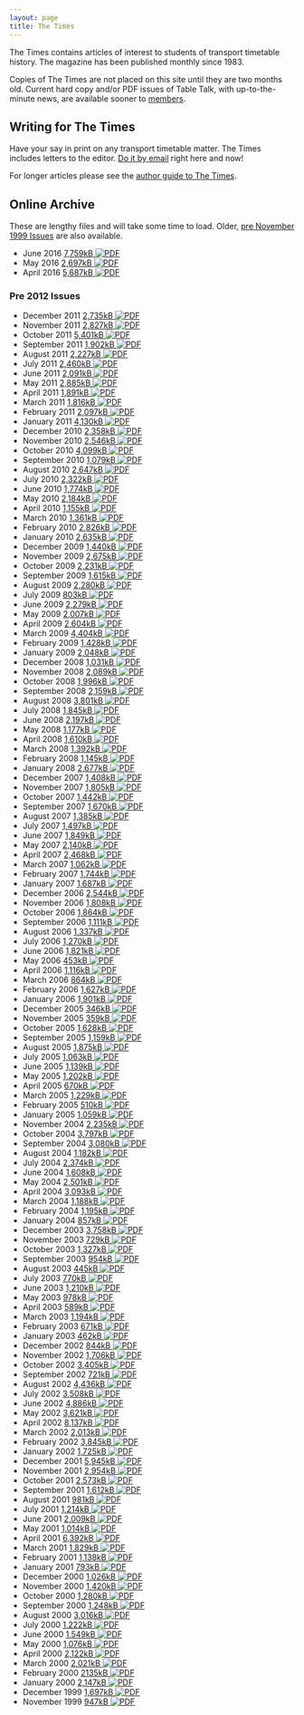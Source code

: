 ```yaml
---
layout: page
title: The Times
---
```

The Times contains articles of interest to students of transport timetable history. The magazine has been published monthly since 1983.

Copies of The Times are not placed on this site until they are two months old. Current hard copy and/or PDF issues of Table Talk, with up-to-the-minute news, are available sooner to [members](membship.html#membership).

## Writing for <span class="TimesLogo">The Times</span>
Have your say in print on any transport timetable matter. The Times includes letters to the editor.
[Do it by email](mailto:thetimes@austta.org.au) right here and now!

For longer articles please see the [author guide to The
Times](Author%20guide%20for%20ATA%20The%20Times.pdf).

## Online Archive
These are lengthy files and will take some time to load.
Older, [pre November 1999 Issues](times2.html) are also available.

* June 2016 [7,759kB ![PDF](http://cdnb.austta.org.au/pdficon.svg)](http://cdnb.austta.org.au/thetimes201606issue.pdf)
* May 2016 [2,697kB ![PDF](http://cdnb.austta.org.au/pdficon.svg)](http://cdnb.austta.org.au/thetimes201604issue.pdf)
* April 2016 [5,687kB ![PDF](http://cdnb.austta.org.au/pdficon.svg)](http://cdnb.austta.org.au/thetimes201605issue.pdf)

### Pre 2012 Issues

* December 2011 [2,735kB ![PDF](http://cdnb.austta.org.au/pdficon.svg)](http://cdnb.austta.org.au/thetimes201112issue.pdf)
* November 2011 [2,827kB ![PDF](http://cdnb.austta.org.au/pdficon.svg)](http://cdnb.austta.org.au/thetimes201111issue.pdf)
* October 2011 [5,401kB ![PDF](http://cdnb.austta.org.au/pdficon.svg)](http://cdnb.austta.org.au/thetimes201110issue.pdf)
* September 2011 [1,902kB ![PDF](http://cdnb.austta.org.au/pdficon.svg)](http://cdnb.austta.org.au/thetimes201109issue.pdf)
* August 2011 [2,227kB ![PDF](http://cdnb.austta.org.au/pdficon.svg)](http://cdnb.austta.org.au/thetimes201108issue.pdf)
* July 2011 [2,460kB ![PDF](http://cdnb.austta.org.au/pdficon.svg)](http://cdnb.austta.org.au/thetimes201107issue.pdf)
* June 2011 [2,091kB ![PDF](http://cdnb.austta.org.au/pdficon.svg)](http://cdnb.austta.org.au/thetimes201106issue.pdf)
* May 2011 [2,885kB ![PDF](http://cdnb.austta.org.au/pdficon.svg)](http://cdnb.austta.org.au/thetimes201105issue.pdf)
* April 2011 [1,891kB ![PDF](http://cdnb.austta.org.au/pdficon.svg)](http://cdnb.austta.org.au/thetimes201104issue.pdf)
* March 2011 [1,816kB ![PDF](http://cdnb.austta.org.au/pdficon.svg)](http://cdnb.austta.org.au/thetimes201103issue.pdf)
* February 2011 [2,097kB ![PDF](http://cdnb.austta.org.au/pdficon.svg)](http://cdnb.austta.org.au/thetimes201102issue.pdf)
* January 2011 [4,130kB ![PDF](http://cdnb.austta.org.au/pdficon.svg)](http://cdnb.austta.org.au/thetimes201101issue.pdf)
* December 2010 [2,358kB ![PDF](http://cdnb.austta.org.au/pdficon.svg)](http://cdnb.austta.org.au/thetimes201012issue.pdf)
* November 2010 [2,546kB ![PDF](http://cdnb.austta.org.au/pdficon.svg)](http://cdnb.austta.org.au/thetimes201011issue.pdf)
* October 2010 [4,099kB ![PDF](http://cdnb.austta.org.au/pdficon.svg)](http://cdnb.austta.org.au/thetimes201010issue.pdf)
* September 2010 [1,079kB ![PDF](http://cdnb.austta.org.au/pdficon.svg)](http://cdnb.austta.org.au/thetimes201009issue.pdf)
* August 2010 [2,647kB ![PDF](http://cdnb.austta.org.au/pdficon.svg)](http://cdnb.austta.org.au/thetimes201008issue.pdf)
* July 2010 [2,322kB ![PDF](http://cdnb.austta.org.au/pdficon.svg)](http://cdnb.austta.org.au/thetimes201007issue.pdf)
* June 2010 [1,774kB ![PDF](http://cdnb.austta.org.au/pdficon.svg)](http://cdnb.austta.org.au/thetimes201006issue.pdf)
* May 2010 [2,184kB ![PDF](http://cdnb.austta.org.au/pdficon.svg)](http://cdnb.austta.org.au/thetimes201005issue.pdf)
* April 2010 [1,155kB ![PDF](http://cdnb.austta.org.au/pdficon.svg)](http://cdnb.austta.org.au/thetimes201004issue.pdf)
* March 2010 [1,361kB ![PDF](http://cdnb.austta.org.au/pdficon.svg)](http://cdnb.austta.org.au/thetimes201003issue.pdf)
* February 2010 [2,826kB ![PDF](http://cdnb.austta.org.au/pdficon.svg)](http://cdnb.austta.org.au/thetimes201002issue.pdf)
* January 2010 [2,635kB ![PDF](http://cdnb.austta.org.au/pdficon.svg)](http://cdnb.austta.org.au/thetimes201001issue.pdf)
* December 2009 [1,440kB ![PDF](http://cdnb.austta.org.au/pdficon.svg)](http://cdnb.austta.org.au/thetimes200912issue.pdf)
* November 2009 [2,675kB ![PDF](http://cdnb.austta.org.au/pdficon.svg)](http://cdnb.austta.org.au/thetimes200911issue.pdf)
* October 2009 [2,231kB ![PDF](http://cdnb.austta.org.au/pdficon.svg)](http://cdnb.austta.org.au/thetimes200910issue.pdf)
* September 2009 [1,615kB ![PDF](http://cdnb.austta.org.au/pdficon.svg)](http://cdnb.austta.org.au/thetimes200909issue.pdf)
* August 2009 [2,280kB ![PDF](http://cdnb.austta.org.au/pdficon.svg)](http://cdnb.austta.org.au/thetimes200908issue.pdf)
* July 2009 [803kB ![PDF](http://cdnb.austta.org.au/pdficon.svg)](http://cdnb.austta.org.au/thetimes200907issue.pdf)
* June 2009 [2,279kB ![PDF](http://cdnb.austta.org.au/pdficon.svg)](http://cdnb.austta.org.au/thetimes200906issue.pdf)
* May 2009 [2,007kB ![PDF](http://cdnb.austta.org.au/pdficon.svg)](http://cdnb.austta.org.au/thetimes200905issue.pdf)
* April 2009 [2,604kB ![PDF](http://cdnb.austta.org.au/pdficon.svg)](http://cdnb.austta.org.au/thetimes200904issue.pdf)
* March 2009 [4,404kB ![PDF](http://cdnb.austta.org.au/pdficon.svg)](http://cdnb.austta.org.au/thetimes200903issue.pdf)
* February 2009 [1,428kB ![PDF](http://cdnb.austta.org.au/pdficon.svg)](http://cdnb.austta.org.au/thetimes200902issue.pdf)
* January 2009 [2,048kB ![PDF](http://cdnb.austta.org.au/pdficon.svg)](http://cdnb.austta.org.au/thetimes200901issue.pdf)
* December 2008 [1,031kB ![PDF](http://cdnb.austta.org.au/pdficon.svg)](http://cdnb.austta.org.au/thetimes200812issue.pdf)
* November 2008 [2,089kB ![PDF](http://cdnb.austta.org.au/pdficon.svg)](http://cdnb.austta.org.au/thetimes200811issue.pdf)
* October 2008 [1,996kB ![PDF](http://cdnb.austta.org.au/pdficon.svg)](http://cdnb.austta.org.au/thetimes2008110issue.pdf)
* September 2008 [2,159kB ![PDF](http://cdnb.austta.org.au/pdficon.svg)](http://cdnb.austta.org.au/thetimes200809issue.pdf)
* August 2008 [3,801kB ![PDF](http://cdnb.austta.org.au/pdficon.svg)](http://cdnb.austta.org.au/thetimes200808issue.pdf)
* July 2008 [1,845kB ![PDF](http://cdnb.austta.org.au/pdficon.svg)](http://cdnb.austta.org.au/thetimes200807issue.pdf)
* June 2008 [2,197kB ![PDF](http://cdnb.austta.org.au/pdficon.svg)](http://cdnb.austta.org.au/thetimes200806issue.pdf)
* May 2008 [1,177kB ![PDF](http://cdnb.austta.org.au/pdficon.svg)](http://cdnb.austta.org.au/thetimes200805issue.pdf)
* April 2008 [1,610kB ![PDF](http://cdnb.austta.org.au/pdficon.svg)](http://cdnb.austta.org.au/thetimes200804issue.pdf)
* March 2008 [1,392kB ![PDF](http://cdnb.austta.org.au/pdficon.svg)](http://cdnb.austta.org.au/thetimes200803issue.pdf)
* February 2008 [1,145kB ![PDF](http://cdnb.austta.org.au/pdficon.svg)](http://cdnb.austta.org.au/thetimes200802issue.pdf)
* January 2008 [2,677kB ![PDF](http://cdnb.austta.org.au/pdficon.svg)](http://cdnb.austta.org.au/thetimes200801issue.pdf)
* December 2007 [1,408kB ![PDF](http://cdnb.austta.org.au/pdficon.svg)](http://cdnb.austta.org.au/thetimes200712issue.pdf)
* November 2007 [1,805kB ![PDF](http://cdnb.austta.org.au/pdficon.svg)](http://cdnb.austta.org.au/thetimes200711issue.pdf)
* October 2007 [1,442kB ![PDF](http://cdnb.austta.org.au/pdficon.svg)](http://cdnb.austta.org.au/thetimes2007110issue.pdf)
* September 2007 [1,670kB ![PDF](http://cdnb.austta.org.au/pdficon.svg)](http://cdnb.austta.org.au/thetimes200709issue.pdf)
* August 2007 [1,385kB ![PDF](http://cdnb.austta.org.au/pdficon.svg)](http://cdnb.austta.org.au/thetimes200708issue.pdf)
* July 2007 [1,497kB ![PDF](http://cdnb.austta.org.au/pdficon.svg)](http://cdnb.austta.org.au/thetimes200707issue.pdf)
* June 2007 [1,849kB ![PDF](http://cdnb.austta.org.au/pdficon.svg)](http://cdnb.austta.org.au/thetimes200706issue.pdf)
* May 2007 [2,140kB ![PDF](http://cdnb.austta.org.au/pdficon.svg)](http://cdnb.austta.org.au/thetimes200705issue.pdf)
* April 2007 [2,468kB ![PDF](http://cdnb.austta.org.au/pdficon.svg)](http://cdnb.austta.org.au/thetimes200704issue.pdf)
* March 2007 [1,062kB ![PDF](http://cdnb.austta.org.au/pdficon.svg)](http://cdnb.austta.org.au/thetimes200703issue.pdf)
* February 2007 [1,744kB ![PDF](http://cdnb.austta.org.au/pdficon.svg)](http://cdnb.austta.org.au/thetimes200702issue.pdf)
* January 2007 [1,687kB ![PDF](http://cdnb.austta.org.au/pdficon.svg)](http://cdnb.austta.org.au/thetimes200701issue.pdf)
* December 2006 [2,544kB ![PDF](http://cdnb.austta.org.au/pdficon.svg)](http://cdnb.austta.org.au/thetimes200612issue.pdf)
* November 2006 [1,808kB ![PDF](http://cdnb.austta.org.au/pdficon.svg)](http://cdnb.austta.org.au/thetimes200611issue.pdf)
* October 2006 [1,864kB ![PDF](http://cdnb.austta.org.au/pdficon.svg)](http://cdnb.austta.org.au/thetimes200610issue.pdf)
* September 2006 [1,111kB ![PDF](http://cdnb.austta.org.au/pdficon.svg)](http://cdnb.austta.org.au/thetimes200609issue.pdf)
* August 2006 [1,337kB ![PDF](http://cdnb.austta.org.au/pdficon.svg)](http://cdnb.austta.org.au/thetimes200608issue.pdf)
* July 2006 [1,270kB ![PDF](http://cdnb.austta.org.au/pdficon.svg)](http://cdnb.austta.org.au/thetimes200607issue.pdf)
* June 2006 [1,821kB ![PDF](http://cdnb.austta.org.au/pdficon.svg)](http://cdnb.austta.org.au/thetimes200606issue.pdf)
* May 2006 [453kB ![PDF](http://cdnb.austta.org.au/pdficon.svg)](http://cdnb.austta.org.au/thetimes200605issue.pdf)
* April 2006 [1,116kB ![PDF](http://cdnb.austta.org.au/pdficon.svg)](http://cdnb.austta.org.au/thetimes200604issue.pdf)
* March 2006 [864kB ![PDF](http://cdnb.austta.org.au/pdficon.svg)](http://cdnb.austta.org.au/thetimes200603issue.pdf)
* February 2006 [1,627kB ![PDF](http://cdnb.austta.org.au/pdficon.svg)](http://cdnb.austta.org.au/thetimes200602issue.pdf)
* January 2006 [1,901kB ![PDF](http://cdnb.austta.org.au/pdficon.svg)](http://cdnb.austta.org.au/thetimes200601issue.pdf)
* December 2005 [346kB ![PDF](http://cdnb.austta.org.au/pdficon.svg)](http://cdnb.austta.org.au/thetimes200512issue.pdf)
* November 2005 [359kB ![PDF](http://cdnb.austta.org.au/pdficon.svg)](http://cdnb.austta.org.au/thetimes200511issue.pdf)
* October 2005 [1,628kB ![PDF](http://cdnb.austta.org.au/pdficon.svg)](http://cdnb.austta.org.au/thetimes200510issue.pdf)
* September 2005 [1,159kB ![PDF](http://cdnb.austta.org.au/pdficon.svg)](http://cdnb.austta.org.au/thetimes200509issue.pdf)
* August 2005 [1,875kB ![PDF](http://cdnb.austta.org.au/pdficon.svg)](http://cdnb.austta.org.au/thetimes200508issue.pdf)
* July 2005 [1,063kB ![PDF](http://cdnb.austta.org.au/pdficon.svg)](http://cdnb.austta.org.au/thetimes200507issue.pdf)
* June 2005 [1,139kB ![PDF](http://cdnb.austta.org.au/pdficon.svg)](http://cdnb.austta.org.au/thetimes200506issue.pdf)
* May 2005 [1,202kB ![PDF](http://cdnb.austta.org.au/pdficon.svg)](http://cdnb.austta.org.au/thetimes200505issue.pdf)
* April 2005 [670kB ![PDF](http://cdnb.austta.org.au/pdficon.svg)](http://cdnb.austta.org.au/thetimes200504issue.pdf)
* March 2005 [1,229kB ![PDF](http://cdnb.austta.org.au/pdficon.svg)](http://cdnb.austta.org.au/thetimes200503issue.pdf)
* February 2005 [510kB ![PDF](http://cdnb.austta.org.au/pdficon.svg)](http://cdnb.austta.org.au/thetimes200502issue.pdf)
* January 2005 [1,059kB ![PDF](http://cdnb.austta.org.au/pdficon.svg)](http://cdnb.austta.org.au/thetimes200501issue.pdf)
* November 2004 [2,235kB ![PDF](http://cdnb.austta.org.au/pdficon.svg)](http://cdnb.austta.org.au/thetimes200411issue.pdf)
* October 2004 [3,797kB ![PDF](http://cdnb.austta.org.au/pdficon.svg)](http://cdnb.austta.org.au/thetimes200410issue.pdf)
* September 2004 [3,080kB ![PDF](http://cdnb.austta.org.au/pdficon.svg)](http://cdnb.austta.org.au/thetimes200409issue.pdf)
* August 2004 [1,182kB ![PDF](http://cdnb.austta.org.au/pdficon.svg)](http://cdnb.austta.org.au/thetimes200408issue.pdf)
* July 2004 [2,374kB ![PDF](http://cdnb.austta.org.au/pdficon.svg)](http://cdnb.austta.org.au/thetimes200407issue.pdf)
* June 2004 [1,608kB ![PDF](http://cdnb.austta.org.au/pdficon.svg)](http://cdnb.austta.org.au/thetimes200406issue.pdf)
* May 2004 [2,501kB ![PDF](http://cdnb.austta.org.au/pdficon.svg)](http://cdnb.austta.org.au/thetimes200405issue.pdf)
* April 2004 [3,093kB ![PDF](http://cdnb.austta.org.au/pdficon.svg)](http://cdnb.austta.org.au/thetimes200404issue.pdf)
* March 2004 [1,188kB ![PDF](http://cdnb.austta.org.au/pdficon.svg)](http://cdnb.austta.org.au/thetimes200403issue.pdf)
* February 2004 [1,195kB ![PDF](http://cdnb.austta.org.au/pdficon.svg)](http://cdnb.austta.org.au/thetimes200402issue.pdf)
* January 2004 [857kB ![PDF](http://cdnb.austta.org.au/pdficon.svg)](http://cdnb.austta.org.au/thetimes200401issue.pdf)
* December 2003 [3,758kB ![PDF](http://cdnb.austta.org.au/pdficon.svg)](http://cdnb.austta.org.au/thetimes200312issue.pdf)
* November 2003 [729kB ![PDF](http://cdnb.austta.org.au/pdficon.svg)](http://cdnb.austta.org.au/thetimes200311issue.pdf)
* October 2003 [1,327kB ![PDF](http://cdnb.austta.org.au/pdficon.svg)](http://cdnb.austta.org.au/thetimes2003110issue.pdf)
* September 2003 [954kB ![PDF](http://cdnb.austta.org.au/pdficon.svg)](http://cdnb.austta.org.au/thetimes2003089issue.pdf)
* August 2003 [445kB ![PDF](http://cdnb.austta.org.au/pdficon.svg)](http://cdnb.austta.org.au/thetimes200308issue.pdf)
* July 2003 [770kB ![PDF](http://cdnb.austta.org.au/pdficon.svg)](http://cdnb.austta.org.au/thetimes200307issue.pdf)
* June 2003 [1,210kB ![PDF](http://cdnb.austta.org.au/pdficon.svg)](http://cdnb.austta.org.au/thetimes20036issue.pdf)
* May 2003 [978kB ![PDF](http://cdnb.austta.org.au/pdficon.svg)](http://cdnb.austta.org.au/thetimes200305issue.pdf)
* April 2003 [589kB ![PDF](http://cdnb.austta.org.au/pdficon.svg)](http://cdnb.austta.org.au/thetimes200304issue.pdf)
* March 2003 [1,194kB ![PDF](http://cdnb.austta.org.au/pdficon.svg)](http://cdnb.austta.org.au/thetimes200303issue.pdf)
* February 2003 [671kB ![PDF](http://cdnb.austta.org.au/pdficon.svg)](http://cdnb.austta.org.au/thetimes200302issue.pdf)
* January 2003 [462kB ![PDF](http://cdnb.austta.org.au/pdficon.svg)](http://cdnb.austta.org.au/thetimes200301issue.pdf)
* December 2002 [844kB ![PDF](http://cdnb.austta.org.au/pdficon.svg)](http://cdnb.austta.org.au/thetimes200212issue.pdf)
* November 2002 [1,706kB ![PDF](http://cdnb.austta.org.au/pdficon.svg)](http://cdnb.austta.org.au/thetimes20011issue.pdf)
* October 2002 [3,405kB ![PDF](http://cdnb.austta.org.au/pdficon.svg)](http://cdnb.austta.org.au/thetimes200210issue.pdf)
* September 2002 [721kB ![PDF](http://cdnb.austta.org.au/pdficon.svg)](http://cdnb.austta.org.au/thetimes200209issue.pdf)
* August 2002 [4,436kB ![PDF](http://cdnb.austta.org.au/pdficon.svg)](http://cdnb.austta.org.au/thetimes200208issue.pdf)
* July 2002 [3,508kB ![PDF](http://cdnb.austta.org.au/pdficon.svg)](http://cdnb.austta.org.au/thetimes200207issue.pdf)
* June 2002 [4,886kB ![PDF](http://cdnb.austta.org.au/pdficon.svg)](http://cdnb.austta.org.au/thetimes200206issue.pdf)
* May 2002 [3,621kB ![PDF](http://cdnb.austta.org.au/pdficon.svg)](http://cdnb.austta.org.au/thetimes200205issue.pdf)
* April 2002 [8,137kB ![PDF](http://cdnb.austta.org.au/pdficon.svg)](http://cdnb.austta.org.au/thetimes200204issue.pdf)
* March 2002 [2,013kB ![PDF](http://cdnb.austta.org.au/pdficon.svg)](http://cdnb.austta.org.au/thetimes200203issue.pdf)
* February 2002 [3,845kB ![PDF](http://cdnb.austta.org.au/pdficon.svg)](http://cdnb.austta.org.au/thetimes200202issue.pdf)
* January 2002 [1,725kB ![PDF](http://cdnb.austta.org.au/pdficon.svg)](http://cdnb.austta.org.au/thetimes200201issue.pdf)
* December 2001 [5,945kB ![PDF](http://cdnb.austta.org.au/pdficon.svg)](http://cdnb.austta.org.au/thetimes200112issue.pdf)
* November 2001 [2,954kB ![PDF](http://cdnb.austta.org.au/pdficon.svg)](http://cdnb.austta.org.au/thetimes200111issue.pdf)
* October 2001 [2,573kB ![PDF](http://cdnb.austta.org.au/pdficon.svg)](http://cdnb.austta.org.au/thetimes200110issue.pdf)
* September 2001 [1,612kB ![PDF](http://cdnb.austta.org.au/pdficon.svg)](http://cdnb.austta.org.au/thetimes200109issue.pdf)
* August 2001 [981kB ![PDF](http://cdnb.austta.org.au/pdficon.svg)](http://cdnb.austta.org.au/thetimes200108issue.pdf)
* July 2001 [1,214kB ![PDF](http://cdnb.austta.org.au/pdficon.svg)](http://cdnb.austta.org.au/thetimes200107issue.pdf)
* June 2001 [2,009kB ![PDF](http://cdnb.austta.org.au/pdficon.svg)](http://cdnb.austta.org.au/thetimes200106issue.pdf)
* May 2001 [1,014kB ![PDF](http://cdnb.austta.org.au/pdficon.svg)](http://cdnb.austta.org.au/thetimes200105issue.pdf)
* April 2001 [6,392kB ![PDF](http://cdnb.austta.org.au/pdficon.svg)](http://cdnb.austta.org.au/thetimes200104issue.pdf)
* March 2001 [1,829kB ![PDF](http://cdnb.austta.org.au/pdficon.svg)](http://cdnb.austta.org.au/thetimes200103issue.pdf)
* February 2001 [1,138kB ![PDF](http://cdnb.austta.org.au/pdficon.svg)](http://cdnb.austta.org.au/thetimes200102issue.pdf)
* January 2001 [793kB ![PDF](http://cdnb.austta.org.au/pdficon.svg)](http://cdnb.austta.org.au/thetimes200101issue.pdf)
* December 2000 [1,026kB ![PDF](http://cdnb.austta.org.au/pdficon.svg)](http://cdnb.austta.org.au/thetimes200012issue.pdf)
* November 2000 [1,420kB ![PDF](http://cdnb.austta.org.au/pdficon.svg)](http://cdnb.austta.org.au/thetimes200011issue.pdf)
* October 2000 [1,280kB ![PDF](http://cdnb.austta.org.au/pdficon.svg)](http://cdnb.austta.org.au/thetimes200010issue.pdf)
* September 2000 [1,248kB ![PDF](http://cdnb.austta.org.au/pdficon.svg)](http://cdnb.austta.org.au/thetimes200009issue.pdf)
* August 2000 [3,016kB ![PDF](http://cdnb.austta.org.au/pdficon.svg)](http://cdnb.austta.org.au/thetimes200008issue.pdf)
* July 2000 [1,222kB ![PDF](http://cdnb.austta.org.au/pdficon.svg)](http://cdnb.austta.org.au/thetimes200007issue.pdf)
* June 2000 [1,549kB ![PDF](http://cdnb.austta.org.au/pdficon.svg)](http://cdnb.austta.org.au/thetimes200006issue.pdf)
* May 2000 [1,076kB ![PDF](http://cdnb.austta.org.au/pdficon.svg)](http://cdnb.austta.org.au/thetimes200005issue.pdf)
* April 2000 [2,122kB ![PDF](http://cdnb.austta.org.au/pdficon.svg)](http://cdnb.austta.org.au/thetimes200004issue.pdf)
* March 2000 [2,021kB ![PDF](http://cdnb.austta.org.au/pdficon.svg)](http://cdnb.austta.org.au/thetimes200003issue.pdf)
* February 2000 [2135kB ![PDF](http://cdnb.austta.org.au/pdficon.svg)](http://cdnb.austta.org.au/thetimes200002issue.pdf)
* January 2000 [2,147kB ![PDF](http://cdnb.austta.org.au/pdficon.svg)](http://cdnb.austta.org.au/thetimes200001issue.pdf)
* December 1999 [1,697kB ![PDF](http://cdnb.austta.org.au/pdficon.svg)](http://cdnb.austta.org.au/thetimes199912issue.pdf)
* November 1999 [947kB ![PDF](http://cdnb.austta.org.au/pdficon.svg)](http://cdnb.austta.org.au/thetimes199911issue.pdf)
